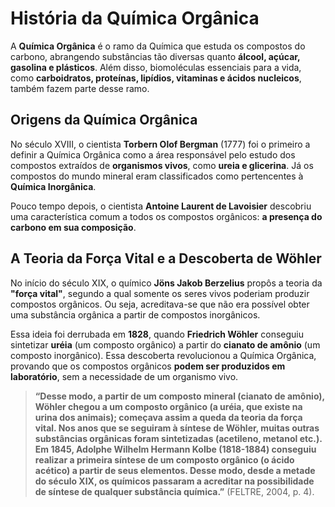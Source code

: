 # História da Química Orgânica

A **Química Orgânica** é o ramo da Química que estuda os compostos do carbono, abrangendo substâncias tão diversas quanto **álcool, açúcar, gasolina e plásticos**. Além disso, biomoléculas essenciais para a vida, como **carboidratos, proteínas, lipídios, vitaminas e ácidos nucleicos**, também fazem parte desse ramo.

## Origens da Química Orgânica

No século XVIII, o cientista **Torbern Olof Bergman** (1777) foi o primeiro a definir a Química Orgânica como a área responsável pelo estudo dos compostos extraídos de **organismos vivos**, como **ureia e glicerina**. Já os compostos do mundo mineral eram classificados como pertencentes à **Química Inorgânica**.

Pouco tempo depois, o cientista **Antoine Laurent de Lavoisier** descobriu uma característica comum a todos os compostos orgânicos: **a presença do carbono em sua composição**.

## A Teoria da Força Vital e a Descoberta de Wöhler

No início do século XIX, o químico **Jöns Jakob Berzelius** propôs a teoria da **"força vital"**, segundo a qual somente os seres vivos poderiam produzir compostos orgânicos. Ou seja, acreditava-se que não era possível obter uma substância orgânica a partir de compostos inorgânicos.

Essa ideia foi derrubada em **1828**, quando **Friedrich Wöhler** conseguiu sintetizar **uréia** (um composto orgânico) a partir do **cianato de amônio** (um composto inorgânico). Essa descoberta revolucionou a Química Orgânica, provando que os compostos orgânicos **podem ser produzidos em laboratório**, sem a necessidade de um organismo vivo.

> **“Desse modo, a partir de um composto mineral (cianato de amônio), Wöhler chegou a um composto orgânico (a uréia, que existe na urina dos animais); começava assim a queda da teoria da força vital. Nos anos que se seguiram à síntese de Wöhler, muitas outras substâncias orgânicas foram sintetizadas (acetileno, metanol etc.). Em 1845, Adolphe Wilhelm Hermann Kolbe (1818-1884) conseguiu realizar a primeira síntese de um composto orgânico (o ácido acético) a partir de seus elementos. Desse modo, desde a metade do século XIX, os químicos passaram a acreditar na possibilidade de síntese de qualquer substância química.”** (FELTRE, 2004, p. 4).
